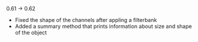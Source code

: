 0.61 -> 0.62
 - Fixed the shape of the channels after appling a filterbank
 - Added a summary method that prints information about size and shape of the object
